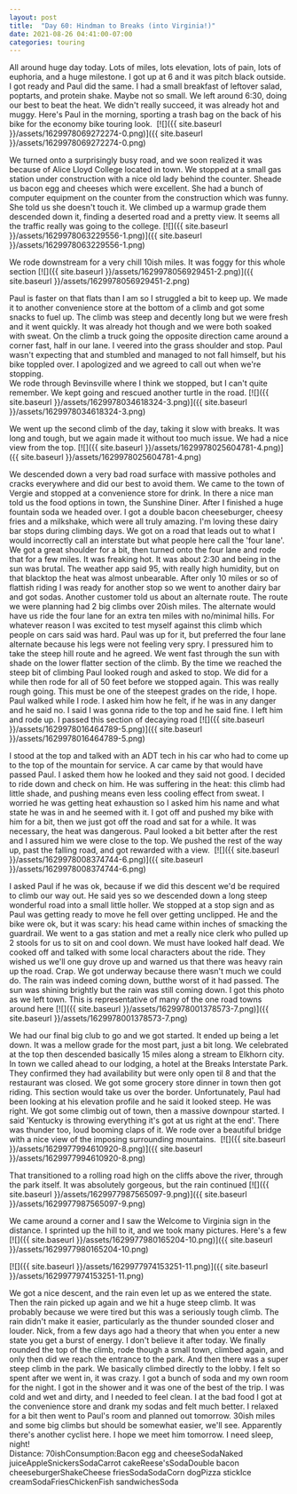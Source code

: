 ```yaml
---
layout: post
title:  "Day 60: Hindman to Breaks (into Virginia!)"
date: 2021-08-26 04:41:00-07:00
categories: touring
---
```

All around huge day today. Lots of miles, lots elevation, lots of pain, lots of euphoria, and a huge milestone. I got up at 6 and it was pitch black outside. I got ready and Paul did the same. I had a small breakfast of leftover salad, poptarts, and protein shake. Maybe not so small. We left around 6:30, doing our best to beat the heat. We didn't really succeed, it was already hot and muggy. Here's Paul in the morning, sporting a trash bag on the back of his bike for the economy bike touring look. 
[![]({{ site.baseurl }}/assets/1629978069272274-0.png)]({{ site.baseurl }}/assets/1629978069272274-0.png)
  
We turned onto a surprisingly busy road, and we soon realized it was because of Alice Lloyd College located in town. We stopped at a small gas station under construction with a nice old lady behind the counter. Sheade us bacon egg and cheeses which were excellent. She had a bunch of computer equipment on the counter from the construction which was funny. She told us she doesn't touch it. We climbed up a warmup grade them descended down it, finding a deserted road and a pretty view. It seems all the traffic really was going to the college.
[![]({{ site.baseurl }}/assets/1629978063229556-1.png)]({{ site.baseurl }}/assets/1629978063229556-1.png)
  
We rode downstream for a very chill 10ish miles. It was foggy for this whole section
[![]({{ site.baseurl }}/assets/1629978056929451-2.png)]({{ site.baseurl }}/assets/1629978056929451-2.png)
  
Paul is faster on that flats than I am so I struggled a bit to keep up. We made it to another convenience store at the bottom of a climb and got some snacks to fuel up. The climb was steep and decently long but we were fresh and it went quickly. It was already hot though and we were both soaked with sweat. On the climb a truck going the opposite direction came around a corner fast, half in our lane. I veered into the grass shoulder and stop. Paul wasn't expecting that and stumbled and managed to not fall himself, but his bike toppled over. I apologized and we agreed to call out when we're stopping.   
We rode through Bevinsville where I think we stopped, but I can't quite remember. We kept going and rescued another turtle in the road.
[![]({{ site.baseurl }}/assets/1629978034618324-3.png)]({{ site.baseurl }}/assets/1629978034618324-3.png)
  
We went up the second climb of the day, taking it slow with breaks. It was long and tough, but we again made it without too much issue. We had a nice view from the top.
[![]({{ site.baseurl }}/assets/1629978025604781-4.png)]({{ site.baseurl }}/assets/1629978025604781-4.png)
  
We descended down a very bad road surface with massive potholes and cracks everywhere and did our best to avoid them. We came to the town of Vergie and stopped at a convenience store for drink. In there a nice man told us the food options in town, the Sunshine Diner. After I finished a huge fountain soda we headed over. I got a double bacon cheeseburger, cheesy fries and a milkshake, which were all truly amazing. I'm loving these dairy bar stops during climbing days. We got on a road that leads out to what I would incorrectly call an interstate but what people here call the 'four lane'. We got a great shoulder for a bit, then turned onto the four lane and rode that for a few miles. It was freaking hot. It was about 2:30 and being in the sun was brutal. The weather app said 95, with really high humidity, but on that blacktop the heat was almost unbearable. After only 10 miles or so of flattish riding I was ready for another stop so we went to another dairy bar and got sodas. Another customer told us about an alternate route. The route we were planning had 2 big climbs over 20ish miles. The alternate would have us ride the four lane for an extra ten miles with no/minimal hills. For whatever reason I was excited to test myself against this climb which people on cars said was hard. Paul was up for it, but preferred the four lane alternate because his legs were not feeling very spry. I pressured him to take the steep hill route and he agreed. We went fast through the sun with shade on the lower flatter section of the climb. By the time we reached the steep bit of climbing Paul looked rough and asked to stop. We did for a while then rode for all of 50 feet before we stopped again. This was really rough going. This must be one of the steepest grades on the ride, I hope. Paul walked while I rode. I asked him how he felt, if he was in any danger and he said no. I said I was gonna ride to the top and he said fine. I left him and rode up. I passed this section of decaying road
[![]({{ site.baseurl }}/assets/1629978016464789-5.png)]({{ site.baseurl }}/assets/1629978016464789-5.png)
  
I stood at the top and talked with an ADT tech in his car who had to come up to the top of the mountain for service. A car came by that would have passed Paul. I asked them how he looked and they said not good. I decided to ride down and check on him. He was suffering in the heat: this climb had little shade, and pushing means even less cooling effect from sweat. I worried he was getting heat exhaustion so I asked him his name and what state he was in and he seemed with it. I got off and pushed my bike with him for a bit, then we just got off the road and sat for a while. It was necessary, the heat was dangerous. Paul looked a bit better after the rest and I assured him we were close to the top. We pushed the rest of the way up, past the falling road, and got rewarded with a view. 
[![]({{ site.baseurl }}/assets/1629978008374744-6.png)]({{ site.baseurl }}/assets/1629978008374744-6.png)
  
I asked Paul if he was ok, because if we did this descent we'd be required to climb our way out. He said yes so we descended down a long steep wonderful road into a small little holler. We stopped at a stop sign and as Paul was getting ready to move he fell over getting unclipped. He and the bike were ok, but it was scary: his head came within inches of smacking the guardrail. We went to a gas station and met a really nice clerk who pulled up 2 stools for us to sit on and cool down. We must have looked half dead. We cooked off and talked with some local characters about the ride. They wished us we'll one guy drove up and warned us that there was heavy rain up the road. Crap. We got underway because there wasn't much we could do. The rain was indeed coming down, butthe worst of it had passed. The sun was shining brightly but the rain was still coming down. I got this photo as we left town. This is representative of many of the one road towns around here
[![]({{ site.baseurl }}/assets/1629978001378573-7.png)]({{ site.baseurl }}/assets/1629978001378573-7.png)
  
We had our final big club to go and we got started. It ended up being a let down. It was a mellow grade for the most part, just a bit long. We celebrated at the top then descended basically 15 miles along a stream to Elkhorn city. In town we called ahead to our lodging, a hotel at the Breaks Interstate Park. They confirmed they had availability but were only open til 8 and that the restaurant was closed. We got some grocery store dinner in town then got riding. This section would take us over the border. Unfortunately, Paul had been looking at his elevation profile and he said it looked steep. He was right. We got some climbig out of town, then a massive downpour started. I said 'Kentucky is throwing everything it's got at us right at the end'. There was thunder too, loud booming claps of it. We rode over a beautiful bridge with a nice view of the imposing surrounding mountains. 
[![]({{ site.baseurl }}/assets/1629977994610920-8.png)]({{ site.baseurl }}/assets/1629977994610920-8.png)
  
That transitioned to a rolling road high on the cliffs above the river, through the park itself. It was absolutely gorgeous, but the rain continued
[![]({{ site.baseurl }}/assets/1629977987565097-9.png)]({{ site.baseurl }}/assets/1629977987565097-9.png)
  
We came around a corner and I saw the Welcome to Virginia sign in the distance. I sprinted up the hill to it, and we took many pictures. Here's a few
[![]({{ site.baseurl }}/assets/1629977980165204-10.png)]({{ site.baseurl }}/assets/1629977980165204-10.png)

[![]({{ site.baseurl }}/assets/1629977974153251-11.png)]({{ site.baseurl }}/assets/1629977974153251-11.png)
  
We got a nice descent, and the rain even let up as we entered the state. Then the rain picked up again and we hit a huge steep climb. It was probably because we were tired but this was a seriously tough climb. The rain didn't make it easier, particularly as the thunder sounded closer and louder. Nick, from a few days ago had a theory that when you enter a new state you get a burst of energy. I don't believe it after today. We finally rounded the top of the climb, rode though a small town, climbed again, and only then did we reach the entrance to the park. And then there was a super steep climb in the park. We basically climbed directly to the lobby. I felt so spent after we went in, it was crazy. I got a bunch of soda and my own room for the night. I got in the shower and it was one of the best of the trip. I was cold and wet and dirty, and I needed to feel clean. I at the bad food I got at the convenience store and drank my sodas and felt much better. I relaxed for a bit then went to Paul's room and planned out tomorrow. 30ish miles and some big climbs but should be somewhat easier, we'll see. Apparently there's another cyclist here. I hope we meet him tomorrow. I need sleep, night!  
Distance: 70ishConsumption:Bacon egg and cheeseSodaNaked juiceAppleSnickersSodaCarrot cakeReese'sSodaDouble bacon cheeseburgerShakeCheese friesSodaSodaCorn dogPizza stickIce creamSodaFriesChickenFish sandwichesSoda  

